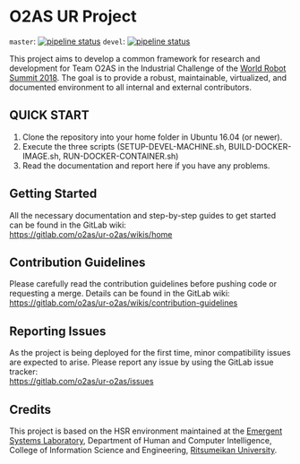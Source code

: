 # O2AS UR Project

`master`: [![pipeline status](https://gitlab.com/o2as/ur-o2as/badges/master/pipeline.svg)](https://gitlab.com/o2as/ur-o2as/commits/master) `devel`: [![pipeline status](https://gitlab.com/o2as/ur-o2as/badges/devel/pipeline.svg)](https://gitlab.com/o2as/ur-o2as/commits/devel) 

This project aims to develop a common framework for research and development for Team O2AS in the Industrial Challenge of the [World Robot Summit 2018](http://worldrobotsummit.org/en/).
The goal is to provide a robust, maintainable, virtualized, and documented environment to all internal and external contributors.

## QUICK START

1) Clone the repository into your home folder in Ubuntu 16.04 (or newer).  
2) Execute the three scripts (SETUP-DEVEL-MACHINE.sh, BUILD-DOCKER-IMAGE.sh, RUN-DOCKER-CONTAINER.sh)  
3) Read the documentation and report here if you have any problems.  

## Getting Started

All the necessary documentation and step-by-step guides to get started can be found in the GitLab wiki:  
https://gitlab.com/o2as/ur-o2as/wikis/home

## Contribution Guidelines

Please carefully read the contribution guidelines before pushing code or requesting a merge. Details can be found in the GitLab wiki:  
https://gitlab.com/o2as/ur-o2as/wikis/contribution-guidelines

## Reporting Issues

As the project is being deployed for the first time, minor compatibility issues are expected to arise. Please report any issue by using the GitLab issue tracker:  
https://gitlab.com/o2as/ur-o2as/issues

## Credits

This project is based on the HSR environment maintained at the [Emergent Systems Laboratory](http://www.em.ci.ritsumei.ac.jp/), Department of Human and Computer Intelligence, College of Information Science and Engineering, [Ritsumeikan University](http://en.ritsumei.ac.jp/).
